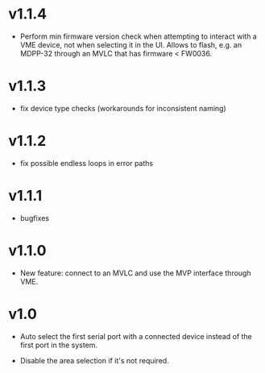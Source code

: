 v1.1.4
======

* Perform min firmware version check when attempting to interact with a VME
  device, not when selecting it in the UI. Allows to flash, e.g. an MDPP-32
  through an MVLC that has firmware < FW0036.

v1.1.3
======

* fix device type checks (workarounds for inconsistent naming)

v1.1.2
======

* fix possible endless loops in error paths

v1.1.1
======

* bugfixes

v1.1.0
======

* New feature: connect to an MVLC and use the MVP interface through VME.

v1.0
====

* Auto select the first serial port with a connected device instead of the
  first port in the system.

* Disable the area selection if it's not required.
